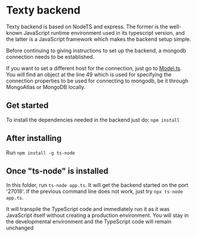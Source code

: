 # Texty backend

Texty backend is based on NodeTS and express. The former is the well-known JavaScript runtime environment used in its typescript version, and the latter is a JavaScript framework which makes the backend setup simple.

Before continuing to giving instructions to set up the backend, a mongodb connection needs to be established.

If you want to set a different host for the connection, just go to [Model.ts](/src/DAO/Database/Model.ts). You will find an object at the line 49 which is used for specifying the connection properties to be used for connecting to mongodb, be it through MongoAtlas or MongoDB locally.

## Get started
To install the dependencies needed in the backend just do: ```npm install```

## After installing
Run ```npm install -g ts-node```

## Once "ts-node" is installed
In this folder, run ```ts-node app.ts```. It will get the backend started on the port '27018'. If the previous command line does not work, just try ```npx ts-node app.ts```.

It will transpile the TypeScript code and immediately run it as it was JavaScript itself without creating a production environment. You will stay in the developmental environment and the TypeScript code will remain unchanged
